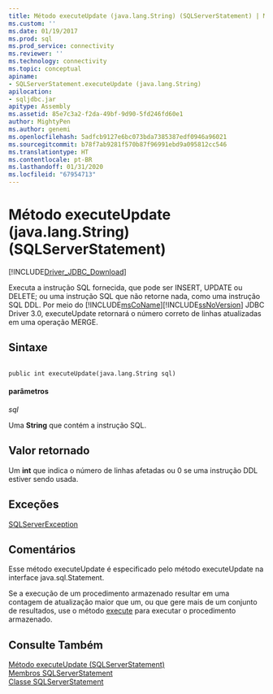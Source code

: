 ```yaml
---
title: Método executeUpdate (java.lang.String) (SQLServerStatement) | Microsoft Docs
ms.custom: ''
ms.date: 01/19/2017
ms.prod: sql
ms.prod_service: connectivity
ms.reviewer: ''
ms.technology: connectivity
ms.topic: conceptual
apiname:
- SQLServerStatement.executeUpdate (java.lang.String)
apilocation:
- sqljdbc.jar
apitype: Assembly
ms.assetid: 85e7c3a2-f2da-49bf-9d90-5fd246fd60e1
author: MightyPen
ms.author: genemi
ms.openlocfilehash: 5adfcb9127e6bc073bda7385387edf0946a96021
ms.sourcegitcommit: b78f7ab9281f570b87f96991ebd9a095812cc546
ms.translationtype: HT
ms.contentlocale: pt-BR
ms.lasthandoff: 01/31/2020
ms.locfileid: "67954713"
---
```

# <a name="executeupdate-method-javalangstring-sqlserverstatement"></a>Método executeUpdate (java.lang.String) (SQLServerStatement)
[!INCLUDE[Driver_JDBC_Download](../../../includes/driver_jdbc_download.md)]

  Executa a instrução SQL fornecida, que pode ser INSERT, UPDATE ou DELETE; ou uma instrução SQL que não retorne nada, como uma instrução SQL DDL. Por meio do [!INCLUDE[msCoName](../../../includes/msconame_md.md)][!INCLUDE[ssNoVersion](../../../includes/ssnoversion-md.md)] JDBC Driver 3.0, executeUpdate retornará o número correto de linhas atualizadas em uma operação MERGE.  
  
## <a name="syntax"></a>Sintaxe  
  
```  
  
public int executeUpdate(java.lang.String sql)  
```  
  
#### <a name="parameters"></a>parâmetros  
 *sql*  
  
 Uma **String** que contém a instrução SQL.  
  
## <a name="return-value"></a>Valor retornado  
 Um **int** que indica o número de linhas afetadas ou 0 se uma instrução DDL estiver sendo usada.  
  
## <a name="exceptions"></a>Exceções  
 [SQLServerException](../../../connect/jdbc/reference/sqlserverexception-class.md)  
  
## <a name="remarks"></a>Comentários  
 Esse método executeUpdate é especificado pelo método executeUpdate na interface java.sql.Statement.  
  
 Se a execução de um procedimento armazenado resultar em uma contagem de atualização maior que um, ou que gere mais de um conjunto de resultados, use o método [execute](../../../connect/jdbc/reference/execute-method-sqlserverstatement.md) para executar o procedimento armazenado.  
  
## <a name="see-also"></a>Consulte Também  
 [Método executeUpdate &#40;SQLServerStatement&#41;](../../../connect/jdbc/reference/executeupdate-method-sqlserverstatement.md)   
 [Membros SQLServerStatement](../../../connect/jdbc/reference/sqlserverstatement-members.md)   
 [Classe SQLServerStatement](../../../connect/jdbc/reference/sqlserverstatement-class.md)  
  
  
